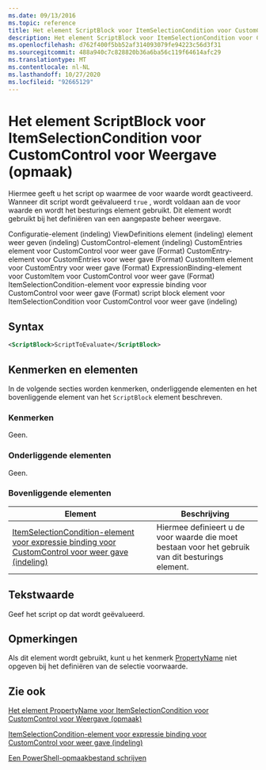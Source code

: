 ```yaml
---
ms.date: 09/13/2016
ms.topic: reference
title: Het element ScriptBlock voor ItemSelectionCondition voor CustomControl voor Weergave (opmaak)
description: Het element ScriptBlock voor ItemSelectionCondition voor CustomControl voor Weergave (opmaak)
ms.openlocfilehash: d762f400f5bb52af314093079fe94223c56d3f31
ms.sourcegitcommit: 488a940c7c828820b36a6ba56c119f64614afc29
ms.translationtype: MT
ms.contentlocale: nl-NL
ms.lasthandoff: 10/27/2020
ms.locfileid: "92665129"
---
```

# <a name="scriptblock-element-for-itemselectioncondition-for-customcontrol-for-view-format"></a>Het element ScriptBlock voor ItemSelectionCondition voor CustomControl voor Weergave (opmaak)

Hiermee geeft u het script op waarmee de voor waarde wordt geactiveerd. Wanneer dit script wordt geëvalueerd `true` , wordt voldaan aan de voor waarde en wordt het besturings element gebruikt. Dit element wordt gebruikt bij het definiëren van een aangepaste beheer weergave.

Configuratie-element (indeling) ViewDefinitions element (indeling) element weer geven (indeling) CustomControl-element (indeling) CustomEntries element voor CustomControl voor weer gave (Format) CustomEntry-element voor CustomEntries voor weer gave (Format) CustomItem element voor CustomEntry voor weer gave (Format) ExpressionBinding-element voor CustomItem voor CustomControl voor weer gave (Format) ItemSelectionCondition-element voor expressie binding voor CustomControl voor weer gave (Format) script block element voor ItemSelectionCondition voor CustomControl voor weer gave (indeling)

## <a name="syntax"></a>Syntax

```xml
<ScriptBlock>ScriptToEvaluate</ScriptBlock>
```

## <a name="attributes-and-elements"></a>Kenmerken en elementen

In de volgende secties worden kenmerken, onderliggende elementen en het bovenliggende element van het `ScriptBlock` element beschreven.

### <a name="attributes"></a>Kenmerken

Geen.

### <a name="child-elements"></a>Onderliggende elementen

Geen.

### <a name="parent-elements"></a>Bovenliggende elementen

|Element|Beschrijving|
|-------------|-----------------|
|[ItemSelectionCondition-element voor expressie binding voor CustomControl voor weer gave (indeling)](./itemselectioncondition-element-for-expressionbinding-for-customcontrol-format.md)|Hiermee definieert u de voor waarde die moet bestaan voor het gebruik van dit besturings element.|

## <a name="text-value"></a>Tekstwaarde

Geef het script op dat wordt geëvalueerd.

## <a name="remarks"></a>Opmerkingen

Als dit element wordt gebruikt, kunt u het kenmerk [PropertyName](./propertyname-element-for-itemselectioncondition-for-customcontrol-for-view-format.md) niet opgeven bij het definiëren van de selectie voorwaarde.

## <a name="see-also"></a>Zie ook

[Het element PropertyName voor ItemSelectionCondition voor CustomControl voor Weergave (opmaak)](./propertyname-element-for-itemselectioncondition-for-customcontrol-for-view-format.md)

[ItemSelectionCondition-element voor expressie binding voor CustomControl voor weer gave (indeling)](./itemselectioncondition-element-for-expressionbinding-for-customcontrol-format.md)

[Een PowerShell-opmaakbestand schrijven](./writing-a-powershell-formatting-file.md)
